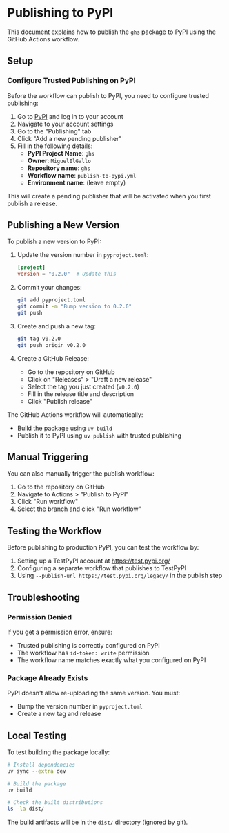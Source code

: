 # Publishing to PyPI

This document explains how to publish the `ghs` package to PyPI using the GitHub Actions workflow.

## Setup

### Configure Trusted Publishing on PyPI

Before the workflow can publish to PyPI, you need to configure trusted publishing:

1. Go to [PyPI](https://pypi.org/) and log in to your account
2. Navigate to your account settings
3. Go to the "Publishing" tab
4. Click "Add a new pending publisher"
5. Fill in the following details:
   - **PyPI Project Name**: `ghs`
   - **Owner**: `MiguelElGallo`
   - **Repository name**: `ghs`
   - **Workflow name**: `publish-to-pypi.yml`
   - **Environment name**: (leave empty)

This will create a pending publisher that will be activated when you first publish a release.

## Publishing a New Version

To publish a new version to PyPI:

1. Update the version number in `pyproject.toml`:
   ```toml
   [project]
   version = "0.2.0"  # Update this
   ```

2. Commit your changes:
   ```bash
   git add pyproject.toml
   git commit -m "Bump version to 0.2.0"
   git push
   ```

3. Create and push a new tag:
   ```bash
   git tag v0.2.0
   git push origin v0.2.0
   ```

4. Create a GitHub Release:
   - Go to the repository on GitHub
   - Click on "Releases" > "Draft a new release"
   - Select the tag you just created (`v0.2.0`)
   - Fill in the release title and description
   - Click "Publish release"

The GitHub Actions workflow will automatically:
- Build the package using `uv build`
- Publish it to PyPI using `uv publish` with trusted publishing

## Manual Triggering

You can also manually trigger the publish workflow:

1. Go to the repository on GitHub
2. Navigate to Actions > "Publish to PyPI"
3. Click "Run workflow"
4. Select the branch and click "Run workflow"

## Testing the Workflow

Before publishing to production PyPI, you can test the workflow by:

1. Setting up a TestPyPI account at https://test.pypi.org/
2. Configuring a separate workflow that publishes to TestPyPI
3. Using `--publish-url https://test.pypi.org/legacy/` in the publish step

## Troubleshooting

### Permission Denied

If you get a permission error, ensure:
- Trusted publishing is correctly configured on PyPI
- The workflow has `id-token: write` permission
- The workflow name matches exactly what you configured on PyPI

### Package Already Exists

PyPI doesn't allow re-uploading the same version. You must:
- Bump the version number in `pyproject.toml`
- Create a new tag and release

## Local Testing

To test building the package locally:

```bash
# Install dependencies
uv sync --extra dev

# Build the package
uv build

# Check the built distributions
ls -la dist/
```

The build artifacts will be in the `dist/` directory (ignored by git).
